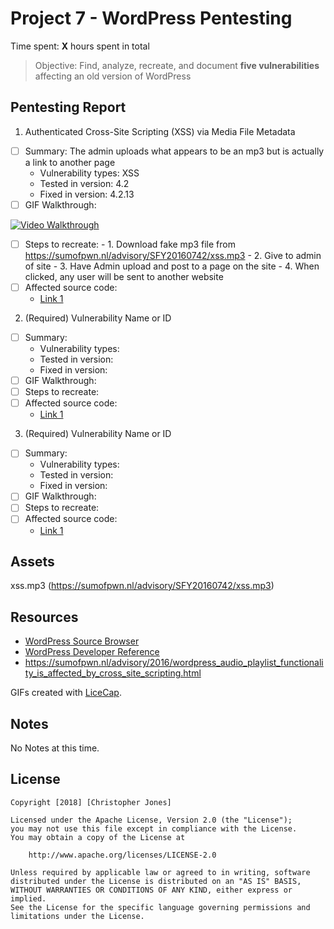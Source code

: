 # Project 7 - WordPress Pentesting

Time spent: **X** hours spent in total

> Objective: Find, analyze, recreate, and document **five vulnerabilities** affecting an old version of WordPress

## Pentesting Report

1. Authenticated Cross-Site Scripting (XSS) via Media File Metadata
  - [ ] Summary: 
                The admin uploads what appears to be an mp3 but is actually a link to another page
    - Vulnerability types: XSS
    - Tested in version: 4.2
    - Fixed in version: 4.2.13
  - [ ] GIF Walkthrough:
  
  <a href="https://i.imgur.com/7eWlxFU.gif"><img src="https://i.imgur.com/7eWlxFU.gif" title='Video Walkthrough' width='' alt='Video Walkthrough' /></a>
  
  - [ ] Steps to recreate: 
                      - 1. Download fake mp3 file from https://sumofpwn.nl/advisory/SFY20160742/xss.mp3
                      - 2. Give to admin of site
                      - 3. Have Admin upload and post to a page on the site
                      - 4. When clicked, any user will be sent to another website
  - [ ] Affected source code:
    - [Link 1](https://core.trac.wordpress.org/browser/branches/4.2/src/wp-admin/includes/media.php)
    
2. (Required) Vulnerability Name or ID
  - [ ] Summary: 
    - Vulnerability types:
    - Tested in version:
    - Fixed in version: 
  - [ ] GIF Walkthrough: 
  - [ ] Steps to recreate: 
  - [ ] Affected source code:
    - [Link 1](https://core.trac.wordpress.org/browser/tags/version/src/source_file.php)
3. (Required) Vulnerability Name or ID
  - [ ] Summary: 
    - Vulnerability types:
    - Tested in version:
    - Fixed in version: 
  - [ ] GIF Walkthrough: 
  - [ ] Steps to recreate: 
  - [ ] Affected source code:
    - [Link 1](https://core.trac.wordpress.org/browser/tags/version/src/source_file.php)


## Assets

xss.mp3 (https://sumofpwn.nl/advisory/SFY20160742/xss.mp3)

## Resources

- [WordPress Source Browser](https://core.trac.wordpress.org/browser/)
- [WordPress Developer Reference](https://developer.wordpress.org/reference/)
- https://sumofpwn.nl/advisory/2016/wordpress_audio_playlist_functionality_is_affected_by_cross_site_scripting.html

GIFs created with [LiceCap](http://www.cockos.com/licecap/).

## Notes

No Notes at this time.

## License

    Copyright [2018] [Christopher Jones]

    Licensed under the Apache License, Version 2.0 (the "License");
    you may not use this file except in compliance with the License.
    You may obtain a copy of the License at

        http://www.apache.org/licenses/LICENSE-2.0

    Unless required by applicable law or agreed to in writing, software
    distributed under the License is distributed on an "AS IS" BASIS,
    WITHOUT WARRANTIES OR CONDITIONS OF ANY KIND, either express or implied.
    See the License for the specific language governing permissions and
    limitations under the License.
